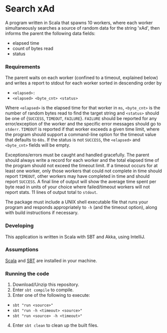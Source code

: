 # Search xAd #

A program written in Scala that spawns 10 workers, where each worker 
simultaneously searches a source of random data for the string 'xAd', then 
informs the parent the following data fields:
- elapsed time
- count of bytes read
- status

### Requirements ###

The parent waits on each worker (confined to a timeout, explained below) and 
writes a report to stdout for each worker sorted in descending order by 
- `<elapsed>:`
- `<elapsed> <byte_cnt> <status>`

Where `<elapsed>` is the elapsed time for that worker in `ms`, `<byte_cnt>` is 
the number of random bytes read to find the target string and `<status>` should 
be one of {`SUCCESS`, `TIMEOUT`, `FAILURE`}. `FAILURE` should be reported for 
any error/exception of the worker and the specific error messages should go to 
`stderr`. `TIMEOUT` is reported if that worker exceeds a given time limit, where 
the program should support a command-line option for the timeout value that 
defaults to `60s`. If the status is not `SUCCESS`, the `<elapsed>` and 
`<byte_cnt>` fields will be empty.

Exceptions/errors must be caught and handled gracefully. The parent should 
always write a record for each worker and the total elapsed time of the program 
should not exceed the timeout limit. If a timeout occurs for at least one 
worker, only those workers that could not complete in time should report 
`TIMEOUT`, other workers may have completed in time and should report `SUCCESS`. 
A final line of output will show the average time spent per byte read in units 
of your choice where failed/timeout workers will not report stats. 
11 lines of output total to `stdout`.

The package must include a UNIX shell executable file that runs your program 
and responds appropriately to `-h` (and the timeout option), along with build 
instructions if necessary.

### Developing ###

This application is written in Scala with SBT and Akka, using IntelliJ.

### Assumptions ###

[Scala](http://www.scala-lang.org/download/) and [SBT](http://www.scala-sbt.org/download.html)
are installed in your machine.

### Running the code ###

1. Download/Unzip this repository.
2. Enter `sbt compile` to compile.
3. Enter one of the following to execute:
  - `sbt "run <source>"`
  - `sbt "run -h <timeout> <source>"` 
  - `sbt "run <source> -h <timeout>"`
4. Enter `sbt clean` to clean up the built files.
